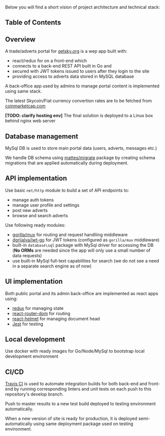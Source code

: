 Below you will find a short vision of project architecture and technical stack:

## Table of Contents

## Overview
A trade/adverts portal for [getsky.org](http://getsky.org) is a wep app built with:
* react/redux for on a front-end which
* connects to a back-end REST API built in Go and
* secured with JWT tokens issued to users after they login to the site
* providing access to adverts data stored in MySQL database

A back-office app used by admins to manage portal content is implemented using same stack.

The latest Skycoin/Fiat currency convertion rates are to be fetched from [coinmarketcap.com](https://coinmarketcap.com)

**[TODO: clarify hosting env]** The final solution is deployed to a Linux box behind nginx web server  

## Database management
MySql DB is used to store main portal data (users, adverts, messages etc.)

We handle DB schema using [mattes/migrate](https://github.com/mattes/migrate) package by creating schema migrations that are applied automatically during deployment.

## API implementation
Use basic `net/http` module to build a set of API endpoints to:
- manage auth tokens
- manage user profile and settings
- post new adverts
- browse and search adverts

Use following ready modules:
- [gorilla/mux](https://github.com/gorilla/mux) for routing and request handliing middleware
- [dgrijalva/jwt-go](https://github.com/dgrijalva/jwt-go) for JWT tokens (configured as `gorilla/mux` middleware)
- built-in `database\sql` package with MySql driver for accessing the DB (**No ORMs** are needed since the app will only use a small number of data requests)
- use built-in MySql full-text capabilities for search (we do not see a need in a separate search engine as of now) 

## UI implementation
Both public portal and its admin back-office are implemented as react apps using:
- [redux](https://github.com/reactjs/redux) for managing state
- [react-router-dom](https://github.com/ReactTraining/react-router) for routing
- [react-helmet](https://github.com/nfl/react-helmet) for managing document head
- [Jest](https://github.com/facebook/jest) for testing

## Local development
Use docker with ready images for Go/Node/MySql to bootstrap local development environment

## CI/CD
[Travis CI](https://travis-ci.org) is used to automate integration builds for both back-end and front-end by running corresponding linters and unit tests on each push to this repository's develop branch.

Push to master results to a new test build deployed to testing environment automatically.

When a new version of site is ready for production, it is deployed semi-automatically using same deployment package used on testing environment. 

